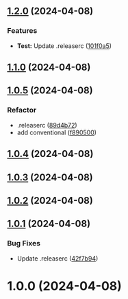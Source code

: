 ## [1.2.0](https://github.com/crimera/semantic-tests/compare/v1.1.0...v1.2.0) (2024-04-08)


### Features

* **Test:** Update .releaserc ([101f0a5](https://github.com/crimera/semantic-tests/commit/101f0a5d5d3e7a07f5b0fc652f6a30aa30262e96))

## [1.1.0](https://github.com/crimera/semantic-tests/compare/v1.0.5...v1.1.0) (2024-04-08)

## [1.0.5](https://github.com/crimera/semantic-tests/compare/v1.0.4...v1.0.5) (2024-04-08)


### Refactor

* .releaserc ([89d4b72](https://github.com/crimera/semantic-tests/commit/89d4b72c0120b8333f9d315d7c9b53f7844c705a))
* add conventional ([f890500](https://github.com/crimera/semantic-tests/commit/f89050049e75f73f901b17d090117cdf1e6a1f0d))

## [1.0.4](https://github.com/crimera/semantic-tests/compare/v1.0.3...v1.0.4) (2024-04-08)

## [1.0.3](https://github.com/crimera/semantic-tests/compare/v1.0.2...v1.0.3) (2024-04-08)

## [1.0.2](https://github.com/crimera/semantic-tests/compare/v1.0.1...v1.0.2) (2024-04-08)

## [1.0.1](https://github.com/crimera/semantic-tests/compare/v1.0.0...v1.0.1) (2024-04-08)


### Bug Fixes

* Update .releaserc ([42f7b94](https://github.com/crimera/semantic-tests/commit/42f7b9488851cb3e706517c96cc8a3788f721407))

# 1.0.0 (2024-04-08)
